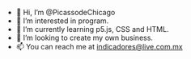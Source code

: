- 👋 Hi, I’m @PicassodeChicago
- 👀 I’m interested in program.
- 🌱 I’m currently learning p5.js, CSS and HTML.
- 💞️ I’m looking to create my own business.
- 📫 You can reach me at indicadores@live.com.mx 

<!---
PicassodeChicago/PicassodeChicago is a ✨ special ✨ repository because its `README.md` (this file) appears on your GitHub profile.
You can click the Preview link to take a look at your changes.
--->
